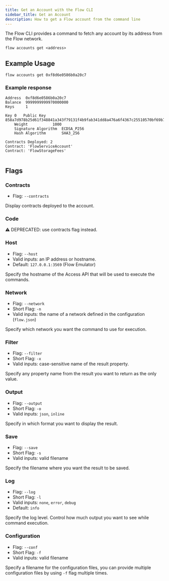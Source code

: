 ```yaml
---
title: Get an Account with the Flow CLI
sidebar_title: Get an Account
description: How to get a Flow account from the command line
---
```


The Flow CLI provides a command to fetch any account by its address from the Flow network.

`flow accounts get <address>`


## Example Usage

```shell
flow accounts get 0xf8d6e0586b0a20c7
```

### Example response
```shell
Address	 0xf8d6e0586b0a20c7
Balance	 9999999999970000000
Keys	 1

Key 0	Public Key		 858a7d978b25d61f348841a343f79131f4b9fab341dd8a476a6f4367c25510570bf69b795fc9c3d2b7191327d869bcf848508526a3c1cafd1af34f71c7765117
	Weight			 1000
	Signature Algorithm	 ECDSA_P256
	Hash Algorithm		 SHA3_256

Contracts Deployed: 2
Contract: 'FlowServiceAccount'
Contract: 'FlowStorageFees'


```

## Flags

### Contracts

- Flag: `--contracts`

Display contracts deployed to the account.

### Code 
⚠️  DEPRECATED: use contracts flag instead.


### Host
- Flag: `--host`
- Valid inputs: an IP address or hostname.
- Default: `127.0.0.1:3569` (Flow Emulator)

Specify the hostname of the Access API that will be
used to execute the commands.

### Network

- Flag: `--network`
- Short Flag: `-n`
- Valid inputs: the name of a network defined in the configuration (`flow.json`)

Specify which network you want the command to use for execution.

### Filter

- Flag: `--filter`
- Short Flag: `-x`
- Valid inputs: case-sensitive name of the result property.

Specify any property name from the result you want to return as the only value.

### Output

- Flag: `--output`
- Short Flag: `-o`
- Valid inputs: `json`, `inline`

Specify in which format you want to display the result.

### Save

- Flag: `--save`
- Short Flag: `-s`
- Valid inputs: valid filename

Specify the filename where you want the result to be saved.

### Log

- Flag: `--log`
- Short Flag: `-l`
- Valid inputs: `none`, `error`, `debug`
- Default: `info`

Specify the log level. Control how much output you want to see while command execution.

### Configuration

- Flag: `--conf`
- Short Flag: `-f`
- Valid inputs: valid filename

Specify a filename for the configuration files, you can provide multiple configuration
files by using `-f` flag multiple times.





